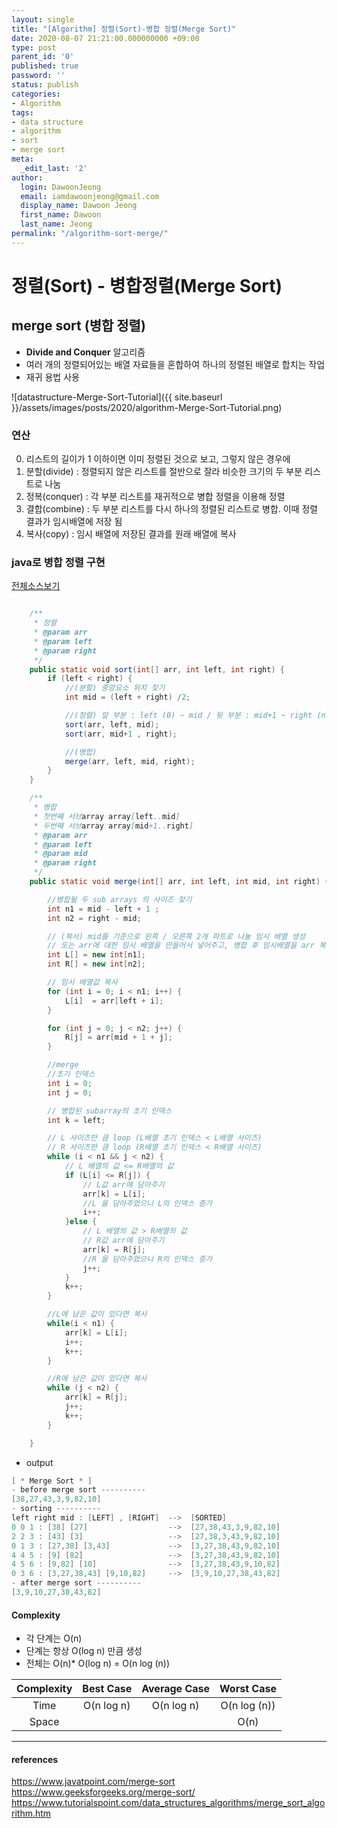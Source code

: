 ```yaml
---
layout: single
title: "[Algorithm] 정렬(Sort)-병합 정렬(Merge Sort)"
date: 2020-08-07 21:21:00.000000000 +09:00
type: post
parent_id: '0'
published: true
password: ''
status: publish
categories:
- Algorithm
tags:
- data structure
- algorithm
- sort
- merge sort
meta:
  _edit_last: '2'
author:
  login: DawoonJeong
  email: iamdawoonjeong@gmail.com
  display_name: Dawoon Jeong
  first_name: Dawoon
  last_name: Jeong
permalink: "/algorithm-sort-merge/"
---
```

# 정렬(Sort) - 병합정렬(Merge Sort)

## merge sort (병합 정렬)
- **Divide and Conquer** 알고리즘
- 여러 개의 정렬되어있는 배열 자료들을 혼합하여 하나의 정렬된 배열로 합치는 작업
- 재귀 용법 사용

![datastructure-Merge-Sort-Tutorial]({{ site.baseurl }}/assets/images/posts/2020/algorithm-Merge-Sort-Tutorial.png)


### 연산
0. 리스트의 길이가 1 이하이면 이미 정렬된 것으로 보고, 그렇지 않은 경우에
1. 분할(divide) : 정렬되지 않은 리스트를 절반으로 잘라 비슷한 크기의 두 부분 리스트로 나눔
2. 정복(conquer) : 각 부분 리스트를 재귀적으로 병합 정렬을 이용해 정렬
3. 결합(combine) : 두 부분 리스트를 다시 하나의 정렬된 리스트로 병합. 이때 정렬 결과가 임시배열에 저장 됨
4. 복사(copy) : 임시 배열에 저장된 결과를 원래 배열에 복사


### java로 병합 정렬 구현

[전체소스보기](https://github.com/iamdawoonjeong/java-datastructure-algorithm/blob/master/java-algorithm-theory/src/sort/merge/MergeSortMain.java)


```java

    /**
     * 정렬
     * @param arr
     * @param left
     * @param right
     */
    public static void sort(int[] arr, int left, int right) {
        if (left < right) {
            //(분할) 중앙요소 위치 찾기
            int mid = (left + right) /2;

            //(정렬) 앞 부분 : left (0) ~ mid / 뒷 부분 : mid+1 ~ right (n) 까지  
            sort(arr, left, mid);  
            sort(arr, mid+1 , right);

            //(병합)
            merge(arr, left, mid, right);
        }
    }

    /**
     * 병합
     * 첫번째 서브array array[left..mid]
     * 두번째 서브array array[mid+1..right]
     * @param arr
     * @param left
     * @param mid
     * @param right
     */
    public static void merge(int[] arr, int left, int mid, int right) {

        //병합될 두 sub arrays 의 사이즈 찾기
        int n1 = mid - left + 1 ;
        int n2 = right - mid;

        // (복사) mid를 기준으로 왼쪽 / 오른쪽 2개 파트로 나눌 임시 배열 생성
        // 또는 arr에 대한 임시 배열을 만들어서 넣어주고, 병합 후 임시배열을 arr 복사해서 넣어주어도 됨
        int L[] = new int[n1];
        int R[] = new int[n2];

        // 임시 배열값 복사
        for (int i = 0; i < n1; i++) {
            L[i]  = arr[left + i];
        }

        for (int j = 0; j < n2; j++) {
            R[j] = arr[mid + 1 + j];
        }

        //merge
        //초기 인덱스
        int i = 0;
        int j = 0;

        // 병합된 subarray의 초기 인덱스
        int k = left;

        // L 사이즈만 큼 loop (L배열 초기 인덱스 < L배열 사이즈)
        // R 사이즈만 큼 loop (R배열 초기 인덱스 < R배열 사이즈)  
        while (i < n1 && j < n2) {
            // L 배열의 값 <= R배열의 값
            if (L[i] <= R[j]) {
                // L값 arr에 담아주기
                arr[k] = L[i];
                //L 을 담아주었으니 L의 인덱스 증가
                i++;
            }else {
                // L 배열의 값 > R배열의 값
                // R값 arr에 담아주기
                arr[k] = R[j];
                //R 을 담아주었으니 R의 인덱스 증가
                j++;
            }
            k++;
        }

        //L에 남은 값이 있다면 복사
        while(i < n1) {
            arr[k] = L[i];
            i++;
            k++;
        }

        //R에 남은 값이 있다면 복사  
        while (j < n2) {
            arr[k] = R[j];
            j++;
            k++;
        }

    }
```


- output


```java
[ * Merge Sort * ]
- before merge sort ----------
[38,27,43,3,9,82,10]
- sorting ----------
left right mid : [LEFT] , [RIGHT]  -->  [SORTED]
0 0 1 : [38] [27]                  -->  [27,38,43,3,9,82,10]
2 2 3 : [43] [3]                   -->  [27,38,3,43,9,82,10]
0 1 3 : [27,38] [3,43]             -->  [3,27,38,43,9,82,10]
4 4 5 : [9] [82]                   -->  [3,27,38,43,9,82,10]
4 5 6 : [9,82] [10]                -->  [3,27,38,43,9,10,82]
0 3 6 : [3,27,38,43] [9,10,82]     -->  [3,9,10,27,38,43,82]
- after merge sort ----------
[3,9,10,27,38,43,82]
```


#### Complexity
- 각 단계는  O(n)
- 단계는 항상 O(log n) 만큼 생성
- 전체는 O(n)* O(log n) =  O(n log (n))

| Complexity | Best Case | Average Case | Worst Case |
|:--------:|:--------:|:--------:|:--------:|
| Time | O(n log n) | O(n log n) | O(n log (n)) |
| Space | | | O(n) |


---

#### references
<https://www.javatpoint.com/merge-sort>  
<https://www.geeksforgeeks.org/merge-sort/>  
<https://www.tutorialspoint.com/data_structures_algorithms/merge_sort_algorithm.htm>  
